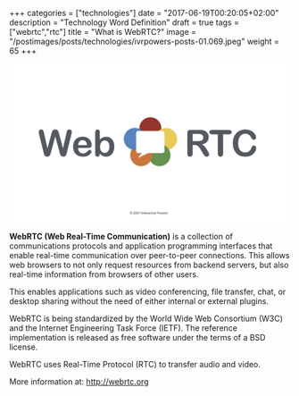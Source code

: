 +++
categories = ["technologies"]
date = "2017-06-19T00:20:05+02:00"
description = "Technology Word Definition"
draft = true
tags = ["webrtc","rtc"]
title = "What is WebRTC?"
image = "/postimages/posts/technologies/ivrpowers-posts-01.069.jpeg"
weight = 65
+++

![Lorem Ipsum](/postimages/posts/technologies/ivrpowers-posts-01.069.jpeg)

**WebRTC (Web Real-Time Communication)** is a collection of communications protocols and application programming interfaces that enable real-time communication over peer-to-peer connections. This allows web browsers to not only request resources from backend servers, but also real-time information from browsers of other users.

This enables applications such as video conferencing, file transfer, chat, or desktop sharing without the need of either internal or external plugins.

WebRTC is being standardized by the World Wide Web Consortium (W3C) and the Internet Engineering Task Force (IETF). The reference implementation is released as free software under the terms of a BSD license. 

WebRTC uses Real-Time Protocol (RTC) to transfer audio and video.

More information at: http://webrtc.org 
